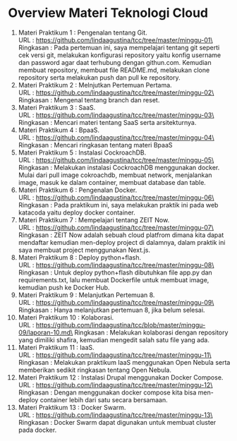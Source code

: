 # Overview Materi Teknologi Cloud

1. Materi Praktikum 1 : Pengenalan tentang Git.\
URL : https://github.com/lindaagustina/tcc/tree/master/minggu-01\
Ringkasan : Pada pertemuan ini, saya mempelajari tentang git seperti cek versi git, melakukan konfigurasi repository yaitu konfig username dan password agar daat terhubung dengan githun.com. Kemudian membuat repository, membuat file README.md, melakukan clone repository serta melakukan push dan pull ke repository.
2. Materi Praktikum 2 : Melnjutkan Pertemuan Pertama.\
URL : https://github.com/lindaagustina/tcc/tree/master/minggu-02\
Ringkasan : Mengenal tentang branch dan reset.
3. Materi Praktikum 3 : SaaS.\
URL : https://github.com/lindaagustina/tcc/tree/master/minggu-03\
Ringkasan : Mencari materi tentang SaaS serta arsitekturnya.
4. Materi Praktikum 4 : BpaaS.\
URL : https://github.com/lindaagustina/tcc/tree/master/minggu-04\
Ringkasan : Mencari ringkasan tentang materi BpaaS
5. Materi Praktikum 5 : Instalasi CockroachDB.\
URL : https://github.com/lindaagustina/tcc/tree/master/minggu-05\
Ringkasan : Melakukan instalasi CockroachDB menggunakan docker. Mulai dari pull image cokroachdb, membuat network, menjalankan image, masuk ke dalam container, membuat database dan table.
6. Materi Praktikum 6 : Pengenalan Docker.\
URL : https://github.com/lindaagustina/tcc/tree/master/minggu-06\
Ringkasan : Pada praktikum ini, saya melakukan praktik ini pada web katacoda yaitu deploy docker container.
7. Materi Praktikum 7 : Mempelajari tentang ZEIT Now.\
URL : https://github.com/lindaagustina/tcc/tree/master/minggu-07\
Ringkasan : ZEIT Now adalah sebuah cloud platfrom dimana kita dapat mendaftar kemudian men-deploy project di dalamnya, dalam praktik ini saya membuat project menggunakan Next.js.
8. Materi Praktikum 8 : Deploy python+flash.\
URL : https://github.com/lindaagustina/tcc/tree/master/minggu-08\
Ringkasan : Untuk deploy python+flash dibutuhkan file app.py dan requirements.txt, lalu membuat Dockerfile untuk membuat image, kemudian push ke Docker Hub.
9. Materi Praktikum 9 : Melanjutkan Pertemuan 8.\
URL : https://github.com/lindaagustina/tcc/tree/master/minggu-09\
Ringkasan : Hanya melanjutkan pertemuan 8, jika belum selesai.
10. Materi Praktikum 10 : Kolaborasi.\
URL : https://github.com/lindaagustina/tcc/blob/master/minggu-09/laporan-10.md\
Ringkasan : Melakukan kolaborasi dengan repository yang dimiliki shafira, kemudian mengedit salah satu file yang ada.
11. Materi Praktikum 11 : IaaS.\
URL : https://github.com/lindaagustina/tcc/tree/master/minggu-11\
Ringkasan : Melakukan praktikum IaaS menggunakan Open Nebula serta memberikan sedikit ringkasan tentang Open Nebula.
12. Materi Praktikum 12 : Instalasi Drupal menggunakan Docker Compose.\
URL : https://github.com/lindaagustina/tcc/tree/master/minggu-12\
Ringkasan : Dengan menggunakan docker compose kita bisa men-deploy container lebih dari satu secara bersamaan.
13. Materi Praktikum 13 : Docker Swarm.\
URL : https://github.com/lindaagustina/tcc/tree/master/minggu-13\
Ringkasan : Docker Swarm dapat digunakan untuk membuat cluster pada docker.
